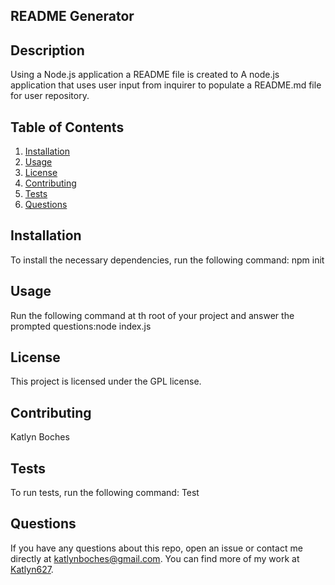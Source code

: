 
    
## README Generator

## Description
Using a Node.js application a README file is created to A node.js application that uses user input from inquirer to populate a README.md file for user repository.

## Table of Contents
1. [Installation](#installation)
2. [Usage](#usage)
3. [License](#license)
4. [Contributing](#contributing)
5. [Tests](#tests)
6. [Questions](#questions)

## Installation
To install the necessary dependencies, run the following command:
npm init

## Usage
Run the following command at th root of your project and answer the prompted questions:node index.js

## License 
This project is licensed under the GPL license.

## Contributing
Katlyn Boches

## Tests
To run tests, run the following command:
Test

## Questions
If you have any questions about this repo, open an issue or contact me directly at [katlynboches@gmail.com](mailto:katlynboches@gmail.com). You can find more of my work at [Katlyn627](https://www.github.com/Katlyn627).
  